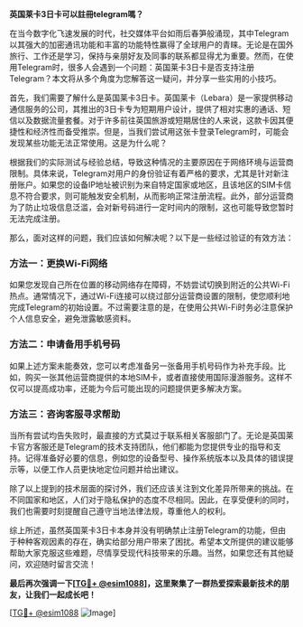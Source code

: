 **英国莱卡3日卡可以註冊telegram嗎？**

在当今数字化飞速发展的时代，社交媒体平台如雨后春笋般涌现，其中Telegram以其强大的加密通讯功能和丰富的功能特性赢得了全球用户的青睐。无论是在国外旅行、工作还是学习，保持与亲朋好友及同事的联系都显得尤为重要。然而，在使用Telegram时，很多人会遇到一个问题：英国莱卡3日卡是否支持注册Telegram？本文将从多个角度为您解答这一疑问，并分享一些实用的小技巧。

首先，我们需要了解什么是英国莱卡3日卡。英国莱卡（Lebara）是一家提供移动通信服务的公司，其推出的3日卡专为短期用户设计，提供了相对实惠的通话、短信以及数据流量套餐。对于许多前往英国旅游或短期居住的人来说，这款卡因其便捷性和经济性而备受推崇。但是，当我们尝试用这张卡登录Telegram时，可能会发现某些功能无法正常使用。这是为什么呢？

根据我们的实际测试与经验总结，导致这种情况的主要原因在于网络环境与运营商限制。具体来说，Telegram对用户的身份验证有着严格的要求，尤其是针对新注册账户。如果您的设备IP地址被识别为来自特定国家或地区，且该地区的SIM卡信息不符合要求，则可能触发安全机制，从而影响正常注册流程。此外，部分运营商为了防止垃圾信息泛滥，会对新号码进行一定时间内的限制，这也可能导致您暂时无法完成注册。

那么，面对这样的问题，我们应该如何解决呢？以下是一些经过验证的有效方法：

### 方法一：更换Wi-Fi网络

如果您发现自己所在位置的移动网络存在障碍，不妨尝试切换到附近的公共Wi-Fi热点。通常情况下，通过Wi-Fi连接可以绕过部分运营商设置的限制，使您顺利地完成Telegram的初始设置。不过需要注意的是，在使用公共Wi-Fi时务必注意保护个人信息安全，避免泄露敏感资料。

### 方法二：申请备用手机号码

如果上述方案未能奏效，您可以考虑准备另一张备用手机号码作为补充手段。比如，购买一张其他运营商提供的本地SIM卡，或者直接使用国际漫游服务。这样不仅可以提高成功率，还能为今后可能出现的问题提供更多解决方案。

### 方法三：咨询客服寻求帮助

当所有尝试均告失败时，最直接的方式莫过于联系相关客服部门了。无论是英国莱卡官方客服还是Telegram的技术支持团队，他们都能为您提供专业的指导和支持。记得准备好必要的信息，例如您的设备型号、操作系统版本以及具体的错误提示等，以便工作人员更快地定位问题并给出建议。

除了以上提到的技术层面的探讨外，我们还应该关注到文化差异所带来的挑战。在不同国家和地区，人们对于隐私保护的态度不尽相同。因此，在享受便利的同时，我们也需要时刻提醒自己遵守当地法律法规，尊重他人的权利。

综上所述，虽然英国莱卡3日卡本身并没有明确禁止注册Telegram的功能，但由于种种客观因素的存在，确实给部分用户带来了困扰。希望本文所提供的建议能够帮助大家克服这些难题，尽情享受现代科技带来的乐趣。当然，如果您还有其他疑问，欢迎随时留言交流！

**最后再次强调一下[[TG💪+ @esim1088](https://t.me/s/esim1088)]，这里聚集了一群热爱探索最新技术的朋友，让我们一起成长吧！**

[[TG💪+ @esim1088](https://t.me/s/esim1088) ![Image](https://i.postimg.cc/4NQfJmqS/Snipaste-2025-05-13-00-14-12.png)]